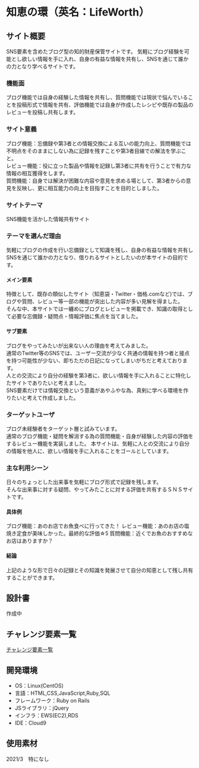 # 知恵の環（英名：LifeWorth）

## サイト概要
SNS要素を含めたブログ型の知的財産保管サイトです。
気軽にブログ経験を可能とし欲しい情報を手に入れ、自身の有益な情報を共有し、SNSを通じて誰かの力となり学べるサイトです。
### 機能面
ブログ機能では自身の経験した情報を共有し、質問機能では現状で悩んでいることを投稿形式で情報を共有、評価機能では自身が作成したレシピや既存の製品のレビューを投稿し共有します。
### サイト意義
ブログ機能：忘備録や第3者との情報交換による互いの能力向上、質問機能では不明点をそのままにしない為に記録を残すことや第3者目線での解法を学ぶこと。  
レビュー機能：役に立った製品や情報を記録し第3者に共有を行うことで有力な情報の相互獲得をします。  
質問機能：自身では解決が困難な内容や意見を求める場として、第3者からの意見を反映し、更に相互能力の向上を目指すことを目的としました。  


### サイトテーマ
SNS機能を活かした情報共有サイト


### テーマを選んだ理由
気軽にブログの作成を行い忘備録として知識を残し、自身の有益な情報を共有しSNSを通じて誰かの力となり、借りれるサイトとしたいのが本サイトの目的です。  
#### メイン要素
特徴として、既存の類似したサイト（知恵袋・Twitter・価格.comなど)では、ブログや質問、レビュー等一部の機能が突出した内容が多い見解を得ました。  
そんな中、本サイトでは一纏めにブログとレビューを掲載でき、知識の取得として必要な忘備録・疑問点・情報評価に焦点を当てました。  
#### サブ要素
ブログをやってみたいが出来ない人の理由を考えてみました。  
通常のTwitter等のSNSでは、ユーザー交流が少なく共通の情報を持つ者と接点を持つ可能性が少ない、即ちただの日記になってしまいがちだと考えております。  
人との交流により自分の経験を第3者に、欲しい情報を手に入れることに特化したサイトでありたいと考えました。  
SNS要素だけでは情報交換という意義があやふやな為、真剣に学べる環境を作りたいと考えて作成しました。  

### ターゲットユーザ
ブログ未経験者をターゲット層と試みています。  
通常のブログ機能・疑問を解消する為の質問機能・自身が経験した内容の評価をするレビュー機能を実装しました。
本サイトは、気軽に人との交流により自分の情報を他人に、欲しい情報を手に入れることをゴールとしています。

### 主な利用シーン
日々のちょっとした出来事を気軽にブログ形式で記録を残します。  
そんな出来事に対する疑問、やってみたことに対する評価を共有するＳＮＳサイトです。
#### 具体例
ブログ機能：あのお店でお魚食べに行ってきた！
レビュー機能：あのお店の塩焼き定食が美味しかった。最終的な評価☆5
質問機能：近くでお魚のおすすめなお店はありますか？
#### 結論
上記のような形で日々の記録とその知識を発展させて自分の知恵として残し共有することができます。

## 設計書
作成中

## チャレンジ要素一覧
[チャレンジ要素一覧](https://docs.google.com/spreadsheets/d/1xHhkCymSg7x_aXDxcdAokpo4oMt0UW8WG4slOM5PF58/edit#gid=0)

## 開発環境
- OS：Linux(CentOS)
- 言語：HTML,CSS,JavaScript,Ruby,SQL
- フレームワーク：Ruby on Rails
- JSライブラリ：jQuery
- インフラ：EWS(EC2),RDS
- IDE：Cloud9

## 使用素材
2021/3　特になし  
